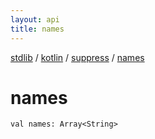 ```yaml
---
layout: api
title: names
---
```

[stdlib](../../index.html) / [kotlin](../index.html) / [suppress](index.html) / [names](names.html)

# names

```
val names: Array<String>
```
